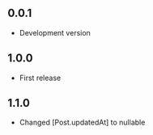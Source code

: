 ## 0.0.1

- Development version

## 1.0.0

- First release

## 1.1.0

- Changed [Post.updatedAt] to nullable